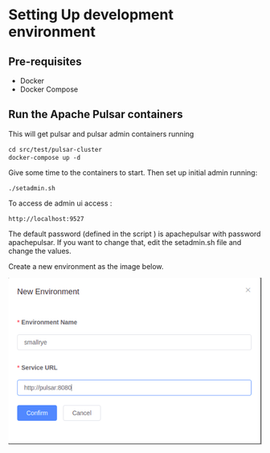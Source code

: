 # Setting Up development environment

## Pre-requisites

* Docker
* Docker Compose

## Run the Apache Pulsar containers

This will get pulsar and pulsar admin containers running

    cd src/test/pulsar-cluster
    docker-compose up -d

Give some time to the containers to start. Then set up initial admin running:

    ./setadmin.sh

To access de admin ui access :

    http://localhost:9527

The default password (defined in the script ) is apachepulsar with password apachepulsar. If you want to change that,
edit the setadmin.sh file and change the values.

Create a new environment as the image below.

![img_1.png](img_1.png)

